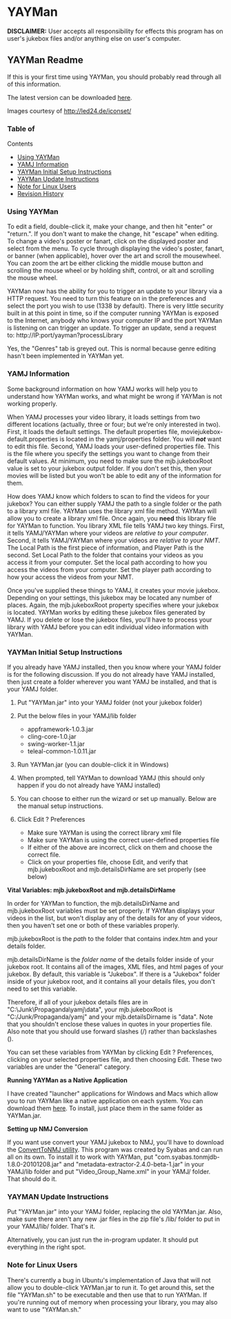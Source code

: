 YAYMan
======

**DISCLAIMER:**
User accepts all responsibility for effects this program has on user's jukebox files and/or anything else on user's computer.

## YAYMan Readme

If this is your first time using YAYMan, you should probably read through all of this information.

The latest version can be downloaded [here](http://code.google.com/p/yayman/downloads/list).

Images courtesy of http://led24.de/iconset/

### Table of
Contents

- [Using YAYMan](#using-yayman)
- [YAMJ Information](#yamj-information)
- [YAYMan Initial Setup Instructions](#yayman-initial-setup-instructions)
- [YAYMan Update Instructions](#yayman-update-instructions)
- [Note for Linux Users](#note-for-linux-users)
- [Revision History](#revision)

### Using YAYMan

To edit a field, double-click it, make your change, and then hit "enter" or "return.".
If you don't want to make the change, hit "escape" when editing. To change a video's poster or fanart, click on the displayed poster and select from the menu.
To cycle through displaying the video's poster, fanart, or banner (when applicable), hover over the art and scroll the mousewheel.
You can zoom the art be either clicking the middle mouse button and scrolling the mouse wheel or by holding shift, control, or alt and scrolling the mouse wheel.

YAYMan now has the ability for you to trigger an update to your library via a HTTP request.
You need to turn this feature on in the preferences and select the port you wish to use (1338 by default).
There is very little security built in at this point in time, so if the computer running YAYMan is exposed to the Internet, anybody who knows your computer IP and the port YAYMan is listening on can trigger an update.
To trigger an update, send a request to: http://IP:port/yayman?processLibrary

Yes, the "Genres" tab is greyed out. This is normal because genre editing hasn't been implemented in YAYMan yet.

### YAMJ Information

Some background information on how YAMJ works will help you to understand how YAYMan works, and what might be wrong if YAYMan is not working properly.

When YAMJ processes your video library, it loads settings from two different locations (actually, three or four; but we're only interested in two).
First, it loads the default settings.
The default properties file, moviejukebox-default.properties is located in the yamj/properties folder.
You will **_not_** want to edit this file.
Second, YAMJ loads your user-defined properties file.
This is the file where you specify the settings you want to change from their default values.
At minimum, you need to make sure the mjb.jukeboxRoot value is set to your jukebox output folder.
If you don't set this, then your movies will be listed but you won't be able to edit any of the information for them.

How does YAMJ know which folders to scan to find the videos for your jukebox?
You can either supply YAMJ the path to a single folder or the path to a library xml file. YAYMan uses the library xml file method.
YAYMan will allow you to create a library xml file.
Once again, you **need** this library file for YAYMan to function.
You library XML file tells YAMJ two key things. First, it tells YAMJ/YAYMan where your videos are _relative to your computer_.
Second, it tells YAMJ/YAYMan where your videos are _relative to your NMT_.
The Local Path is the first piece of information, and Player Path is the second.
Set Local Path to the folder that contains your videos as you access it from your computer.
Set the local path according to how you access the videos from your computer. Set the player path according to how your access the videos from your NMT.

Once you've supplied these things to YAMJ, it creates your movie jukebox.
Depending on your settings, this jukebox may be located any number of places.
Again, the mjb.jukeboxRoot property specifies where your jukebox is located.
YAYMan works by editing these jukebox files generated by YAMJ.
If you delete or lose the jukebox files, you'll have to process your library with YAMJ before you can edit individual video information with YAYMan.

### YAYMan Initial Setup Instructions

If you already have YAMJ installed, then you know where your YAMJ folder is for the following discussion.
If you do not already have YAMJ installed, then just create a folder wherever you want YAMJ be installed, and that is your YAMJ folder.

1. Put "YAYMan.jar"
     into your YAMJ folder (not your jukebox folder)
2. Put the below files in your
     YAMJ/lib folder
    - appframework-1.0.3.jar
    - cling-core-1.0.jar
    - swing-worker-1.1.jar
    - teleal-common-1.0.11.jar

3. Run YAYMan.jar (you can
     double-click it in Windows)
4. When prompted, tell YAYMan
     to download YAMJ (this should only happen if you do not already have YAMJ
     installed)
5. You can choose to either
     run the wizard or set up manually. Below are the manual setup
     instructions.
6. Click Edit ? Preferences
    - Make
      sure YAYMan is using the correct library xml file
    - Make
      sure YAYMan is using the correct user-defined properties file
    - If
      either of the above are incorrect, click on them and choose the correct
      file.
    - Click
      on your properties file, choose Edit, and verify that mjb.jukeboxRoot and
      mjb.detailsDirName are set properly (see below)

**Vital Variables: mjb.jukeboxRoot and mjb.detailsDirName**

In order for YAYMan to function, the mjb.detailsDirName and mjb.jukeboxRoot variables must be set properly.
If YAYMan displays your videos in the list, but won't display any of the details for any of your videos, then you haven't set one or both of these variables properly.

mjb.jukeboxRoot
is the _path_ to the folder that contains index.htm and your details folder.

mjb.detailsDirName
is the _folder name_ of the details folder inside of your jukebox root.
It contains all of the images, XML files, and html pages of your jukebox.
By default, this variable is "Jukebox".
If there is a "Jukebox" folder inside of your jukebox root, and it contains all your details files, you don't need to set this variable.

Therefore, if all of your jukebox details files are in "C:\Junk\Propaganda\yamj\data", your mjb.jukeboxRoot is "C:/Junk/Propaganda/yamj" and your mjb.detailsDirname is "data".
Note that you shouldn't enclose these values in quotes in your properties file.
Also note that you should use forward slashes (/) rather than backslashes (\).

You can set these variables from YAYMan by clicking Edit ? Preferences, clicking on your selected properties file, and then choosing Edit.
These two variables are under the "General" category.

**Running YAYMan as a Native Application**

I have created "launcher" applications for Windows and Macs which allow you to run YAYMan like a native application on each system.
You can download them [here](http://code.google.com/p/yayman/downloads/list).
To install, just place them in the same folder as YAYMan.jar.

**Setting up NMJ Conversion**

If you want use convert your YAMJ jukebox to NMJ, you'll have to download the [ConvertToNMJ utility](http://code.google.com/p/yayman/downloads/list).
This program was created by Syabas and can run all on its own.
To install it to work with YAYMan, put "com.syabas.tonmjdb-1.8.0-20101208.jar" and "metadata-extractor-2.4.0-beta-1.jar" in your YAMJ/lib folder and put "Video_Group_Name.xml" in your YAMJ/ folder.
That should do it.

### YAYMAN Update Instructions

Put "YAYMan.jar" into your YAMJ folder, replacing the old YAYMan.jar.
Also, make sure there aren't any new .jar files in the zip file's /lib/ folder to put in your YAMJ/lib/ folder.
That's it.

Alternatively, you can just run the in-program updater. It should put everything in the right spot.

### Note for Linux Users

There's currently a bug in Ubuntu's implementation of Java that will not allow you to double-click YAYMan.jar to run it.
To get around this, set the file "YAYMan.sh" to be executable and then use that to run YAYMan.
If you're running out of memory when processing your library, you may also want to use "YAYMan.sh."
